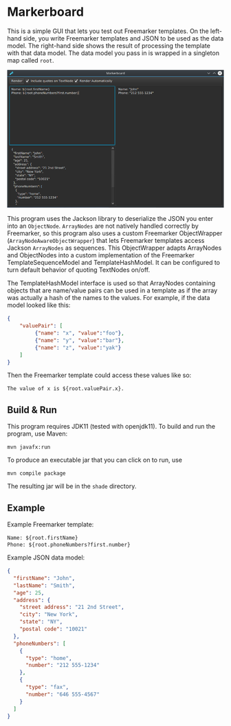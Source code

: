 # Markerboard

This is a simple GUI that lets you test out Freemarker templates.
On the left-hand side, you write Freemarker templates and JSON to be
used as the data model. The right-hand side shows the result
of processing the template with that data model.
The data model you pass in is wrapped in a singleton map called
`root`. 


![Screenshot of Markerboard](screenshot.png)



This program uses the Jackson library to deserialize the 
JSON you enter into an `ObjectNode`. `ArrayNodes` are not natively
handled correctly by Freemarker, so this program also uses a custom Freemarker
ObjectWrapper (`ArrayNodeAwareObjectWrapper`) that lets Freemarker 
templates access Jackson `ArrayNodes` as sequences.
This ObjectWrapper adapts ArrayNodes and ObjectNodes into a custom implementation of 
the Freemarker TemplateSequenceModel and TemplateHashModel.
It can be configured to turn default behavior of quoting TextNodes
on/off.

The TemplateHashModel interface is used so that ArrayNodes containing
objects that are name/value pairs can be used in a template as if the
array was actually a hash of the names to the values.
For example, if the data model looked like this:
```json
{
    "valuePair": [
         {"name": "x", "value":"foo"},
         {"name": "y", "value":"bar"},
         {"name": "z", "value":"yak"}
    ]
}
```

Then the Freemarker template could access these values like so:
```ftl
The value of x is ${root.valuePair.x}.
```


## Build & Run
This program requires JDK11 (tested with openjdk11).
To build and run the program, use Maven:
```
mvn javafx:run
```
To produce an executable jar that you can click on to run,
use 
```
mvn compile package
```
The resulting jar will be in the `shade` directory.


## Example
Example Freemarker template:
```ftl
Name: ${root.firstName}
Phone: ${root.phoneNumbers?first.number}
```

Example JSON data model:
```json
{
  "firstName": "John",
  "lastName": "Smith",
  "age": 25,
  "address": {
    "street address": "21 2nd Street",
    "city": "New York",
    "state": "NY",
    "postal code": "10021"
  },
  "phoneNumbers": [
    {
      "type": "home",
      "number": "212 555-1234"
    },
    {
      "type": "fax",
      "number": "646 555-4567"
    }
  ]
}
```
